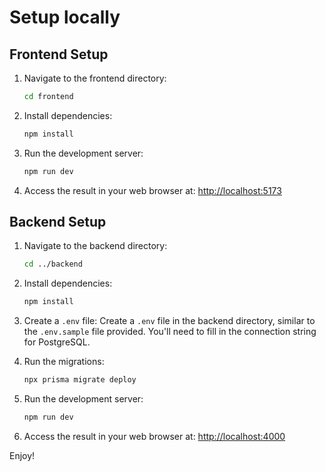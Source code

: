 # Setup locally

## Frontend Setup

1. Navigate to the frontend directory:
   ```bash
   cd frontend
   ```

2. Install dependencies:
   ```bash
   npm install
   ```

3. Run the development server:
   ```bash
   npm run dev
   ```

4. Access the result in your web browser at:
   [http://localhost:5173](http://localhost:5173)

## Backend Setup

1. Navigate to the backend directory:
   ```bash
   cd ../backend
   ```

2. Install dependencies:
   ```bash
   npm install
   ```

3. Create a `.env` file:
   Create a `.env` file in the backend directory, similar to the `.env.sample` file provided. You'll need to fill in the connection string for PostgreSQL.

4. Run the migrations:
    ```bash
   npx prisma migrate deploy
   ```

5. Run the development server:
   ```bash
   npm run dev
   ```

5. Access the result in your web browser at:
   [http://localhost:4000](http://localhost:4000)

Enjoy!
